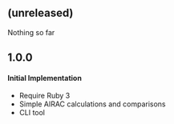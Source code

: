 ##  (unreleased)

Nothing so far

## 1.0.0

#### Initial Implementation
* Require Ruby 3
* Simple AIRAC calculations and comparisons
* CLI tool
